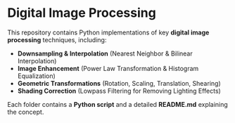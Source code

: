 # Digital Image Processing

This repository contains Python implementations of key **digital image processing** techniques, including:

- **Downsampling & Interpolation** (Nearest Neighbor & Bilinear Interpolation)
- **Image Enhancement** (Power Law Transformation & Histogram Equalization)
- **Geometric Transformations** (Rotation, Scaling, Translation, Shearing)
- **Shading Correction** (Lowpass Filtering for Removing Lighting Effects) 

Each folder contains a **Python script** and a detailed **README.md** explaining the concept.
